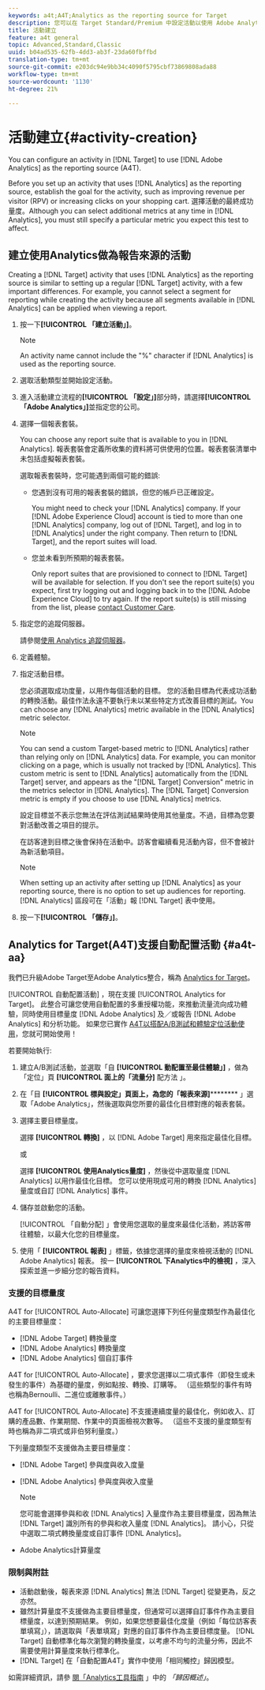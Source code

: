 ```yaml
---
keywords: a4t;A4T;Analytics as the reporting source for Target
description: 您可以在 Target Standard/Premium 中設定活動以使用 Adobe Analytics 做為報表來源 (A4T)。
title: 活動建立
feature: a4t general
topic: Advanced,Standard,Classic
uuid: b04ad535-62fb-4dd3-ab3f-23da60fbffbd
translation-type: tm+mt
source-git-commit: e203dc94e9bb34c4090f5795cbf73869808ada88
workflow-type: tm+mt
source-wordcount: '1130'
ht-degree: 21%

---
```



# 活動建立{#activity-creation}

You can configure an activity in [!DNL Target] to use [!DNL Adobe Analytics] as the reporting source (A4T).

Before you set up an activity that uses [!DNL Analytics] as the reporting source, establish the goal for the activity, such as improving revenue per visitor (RPV) or increasing clicks on your shopping cart. 選擇活動的最終成功量度。Although you can select additional metrics at any time in [!DNL Analytics], you must still specify a particular metric you expect this test to affect.

## 建立使用Analytics做為報告來源的活動

Creating a [!DNL Target] activity that uses [!DNL Analytics] as the reporting source is similar to setting up a regular [!DNL Target] activity, with a few important differences. For example, you cannot select a segment for reporting while creating the activity because all segments available in [!DNL Analytics] can be applied when viewing a report.

1. 按一下&#x200B;**[!UICONTROL 「建立活動」]**。

   >[!NOTE]
   >
   >An activity name cannot include the &quot;%&quot; character if [!DNL Analytics] is used as the reporting source.

1. 選取活動類型並開始設定活動。
1. 進入活動建立流程的&#x200B;**[!UICONTROL 「設定」]**&#x200B;部分時，請選擇&#x200B;**[!UICONTROL 「Adobe Analytics」]**&#x200B;並指定您的公司。
1. 選擇一個報表套裝。

   You can choose any report suite that is available to you in [!DNL Analytics]. 報表套裝會定義所收集的資料將可供使用的位置。報表套裝清單中未包括虛擬報表套裝。

   選取報表套裝時，您可能遇到兩個可能的錯誤:

   * 您遇到沒有可用的報表套裝的錯誤，但您的帳戶已正確設定。

      You might need to check your [!DNL Analytics] company. If your [!DNL Adobe Experience Cloud] account is tied to more than one [!DNL Analytics] company, log out of [!DNL Target], and log in to [!DNL Analytics] under the right company. Then return to [!DNL Target], and the report suites will load.

   * 您並未看到所預期的報表套裝。

      Only report suites that are provisioned to connect to [!DNL Target] will be available for selection. If you don&#39;t see the report suite(s) you expect, first try logging out and logging back in to the [!DNL Adobe Experience Cloud] to try again.
   If the report suite(s) is still missing from the list, please [contact Customer Care](../../cmp-resources-and-contact-information.md#reference_ACA3391A00EF467B87930A450050077C).

1. 指定您的追蹤伺服器。

   請參閱[使用 Analytics 追蹤伺服器](../../c-integrating-target-with-mac/a4t/analytics-tracking-server.md#task_72077BA7E93C4A65A715A18F32228823)。

1. 定義體驗。
1. 指定活動目標。

   您必須選取成功度量，以用作每個活動的目標。 您的活動目標為代表成功活動的轉換活動。最佳作法永遠不要執行未以某些特定方式改善目標的測試。You can choose any [!DNL Analytics] metric available in the [!DNL Analytics] metric selector.

   >[!NOTE]
   >
   >You can send a custom Target-based metric to [!DNL Analytics] rather than relying only on [!DNL Analytics] data. For example, you can monitor clicking on a page, which is usually not tracked by [!DNL Analytics]. This custom metric is sent to [!DNL Analytics] automatically from the [!DNL Target] server, and appears as the &quot;[!DNL Target] Conversion&quot; metric in the metrics selector in [!DNL Analytics]. The [!DNL Target] Conversion metric is empty if you choose to use [!DNL Analytics] metrics.

   設定目標並不表示您無法在評估測試結果時使用其他量度。不過，目標為您要對活動改善之項目的提示。

   在訪客達到目標之後會保持在活動中。訪客會繼續看見活動內容，但不會被計為新活動項目。

   >[!NOTE]
   >
   >When setting up an activity after setting up [!DNL Analytics] as your reporting source, there is no option to set up audiences for reporting. [!DNL Analytics] 區段可在「活動」報 [!DNL Target] 表中使用。

1. 按一下&#x200B;**[!UICONTROL 「儲存」]**。

## Analytics for Target(A4T)支援自動配置活動 {#a4t-aa}

我們已升級Adobe Target至Adobe Analytics整合，稱為 [Analytics for Target](/help/c-integrating-target-with-mac/a4t/a4t.md)。

[!UICONTROL 自動配置活動] ，現在支援 [!UICONTROL Analytics for Target]。 此整合可讓您使用自動配置的多重授權功能，來推動流量流向成功體驗，同時使用目標量度 [!DNL Adobe Analytics] 及／或報告 [!DNL Adobe Analytics] 和分析功能。 如果您已實作 [A4T以搭配A/B測試和體驗定位活動使用](/help/c-integrating-target-with-mac/a4t/a4timplementation.md)，您就可開始使用！

若要開始執行:

1. 建立A/B測試活動，並選取「自 **[!UICONTROL 動配置至最佳體驗」]** ，做為「定位」頁 **[!UICONTROL 面上的「流量分]** 配方法  」。
1. 在「目 **[!UICONTROL 標與設定」頁面上，為您的「報表來源]********** 」選取「Adobe Analytics」，然後選取與您所要的最佳化目標對應的報表套裝。
1. 選擇主要目標量度。

   選擇 **[!UICONTROL 轉換]** ，以 [!DNL Adobe Target] 用來指定最佳化目標。

   或

   選擇 **[!UICONTROL 使用Analytics量度]** ，然後從中選取量度 [!DNL Analytics] 以用作最佳化目標。 您可以使用現成可用的轉換 [!DNL Analytics] 量度或自訂 [!DNL Analytics] 事件。

1. 儲存並啟動您的活動。

   [!UICONTROL 「自動分配] 」會使用您選取的量度來最佳化活動，將訪客帶往體驗，以最大化您的目標量度。

1. 使用「 **[!UICONTROL 報表]** 」標籤，依據您選擇的量度來檢視活動的 [!DNL Adobe Analytics] 報表。 按一 **[!UICONTROL 下Analytics中的檢視]** ，深入探索並進一步細分您的報告資料。

### 支援的目標量度

A4T for [!UICONTROL Auto-Allocate] 可讓您選擇下列任何量度類型作為最佳化的主要目標量度：

* [!DNL Adobe Target] 轉換量度
* [!DNL Adobe Analytics] 轉換量度
* [!DNL Adobe Analytics] 個自訂事件

A4T for [!UICONTROL Auto-Allocate] ，要求您選擇以二項式事件（即發生或未發生的事件）為基礎的量度，例如點按、轉換、訂購等。 （這些類型的事件有時也稱為Bernoulli、二進位或離散事件。）

A4T for [!UICONTROL Auto-Allocate] 不支援連續度量的最佳化，例如收入、訂購的產品數、作業期間、作業中的頁面檢視次數等。 （這些不支援的量度類型有時也稱為非二項式或非伯努利量度。）

下列量度類型不支援做為主要目標量度：

* [!DNL Adobe Target] 參與度與收入度量
* [!DNL Adobe Analytics] 參與度與收入度量

   >[!NOTE]
   >
   >您可能會選擇參與和收 [!DNL Analytics] 入量度作為主要目標量度，因為無法 [!DNL Target] 識別所有的參與和收入量度 [!DNL Analytics]。 請小心，只從中選取二項式轉換量度或自訂事件 [!DNL Analytics]。

* Adobe Analytics計算量度

### 限制與附註

* 活動啟動後，報表來源 [!DNL Analytics] 無法 [!DNL Target] 從變更為，反之亦然。
* 雖然計算量度不支援做為主要目標量度，但通常可以選擇自訂事件作為主要目標量度，以達到預期結果。 例如，如果您想要最佳化度量（例如「每位訪客表單填寫」），請選取與「表單填寫」對應的自訂事件作為主要目標度量。 [!DNL Target] 自動標準化每次瀏覽的轉換量度，以考慮不均勻的流量分佈，因此不需要使用計算量度來執行標準化。
* [!DNL Target] 在「自動配置A4T」實作中使用「相同觸控」歸因模型。

如需詳細資訊，請參 [閱「Analytics工具指南](https://docs.adobe.com/content/help/en/analytics/analyze/analysis-workspace/panels/attribution/attribution.html) 」中的 *「歸因概述」*。
